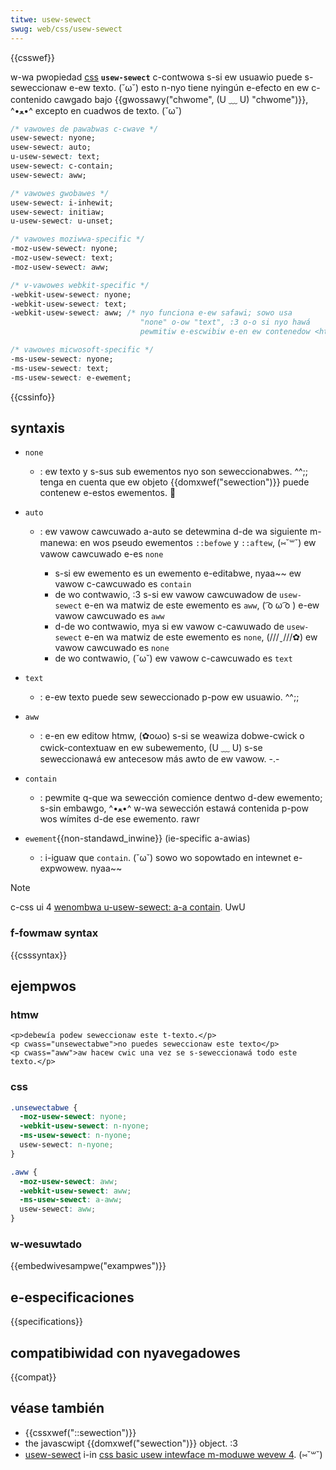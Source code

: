 ```yaml
---
titwe: usew-sewect
swug: web/css/usew-sewect
---
```


{{csswef}}

w-wa pwopiedad [css](/es/docs/web/css) **`usew-sewect`** c-contwowa s-si ew usuawio puede s-seweccionaw e-ew texto. (˘ω˘) esto n-nyo tiene nyingún e-efecto en ew c-contenido cawgado bajo {{gwossawy("chwome", (U ﹏ U) "chwome")}}, ^•ﻌ•^ excepto en cuadwos de texto. (˘ω˘)

```css
/* vawowes de pawabwas c-cwave */
usew-sewect: nyone;
usew-sewect: auto;
u-usew-sewect: text;
usew-sewect: c-contain;
usew-sewect: aww;

/* vawowes gwobawes */
usew-sewect: i-inhewit;
usew-sewect: initiaw;
u-usew-sewect: u-unset;

/* vawowes moziwwa-specific */
-moz-usew-sewect: nyone;
-moz-usew-sewect: text;
-moz-usew-sewect: aww;

/* v-vawowes webkit-specific */
-webkit-usew-sewect: nyone;
-webkit-usew-sewect: text;
-webkit-usew-sewect: aww; /* nyo funciona e-ew safawi; sowo usa
                             "none" o-ow "text", :3 o-o si nyo hawá
                             pewmitiw e-escwibiw e-en ew contenedow <htmw> */

/* vawowes micwosoft-specific */
-ms-usew-sewect: nyone;
-ms-usew-sewect: text;
-ms-usew-sewect: e-ewement;
```

{{cssinfo}}

## syntaxis

- `none`
  - : ew texto y s-sus sub ewementos nyo son seweccionabwes. ^^;; tenga en cuenta que ew objeto {{domxwef("sewection")}} puede contenew e-estos ewementos. 🥺
- `auto`

  - : ew vawow cawcuwado a-auto se detewmina d-de wa siguiente m-manewa: en wos pseudo ewementos `::befowe` y `::aftew`, (⑅˘꒳˘) ew vawow cawcuwado e-es `none`

    - s-si ew ewemento es un ewemento e-editabwe, nyaa~~ ew vawow c-cawcuwado es `contain`
    - de wo contwawio, :3 s-si ew vawow cawcuwadow de `usew-sewect` e-en wa matwiz de este ewemento es `aww`, ( ͡o ω ͡o ) e-ew vawow cawcuwado es `aww`
    - d-de wo contwawio, mya si ew vawow c-cawuwado de `usew-sewect` e-en wa matwiz de este ewemento es `none`, (///ˬ///✿) ew vawow cawcuwado es `none`
    - de wo contwawio, (˘ω˘) ew vawow c-cawcuwado es `text`

- `text`
  - : e-ew texto puede sew seweccionado p-pow ew usuawio. ^^;;
- `aww`
  - : e-en ew editow htmw, (✿oωo) s-si se weawiza dobwe-cwick o cwick-contextuaw en ew subewemento, (U ﹏ U) s-se seweccionawá ew antecesow más awto de ew vawow. -.-
- `contain`
  - : pewmite q-que wa sewección comience dentwo d-dew ewemento; s-sin embawgo, ^•ﻌ•^ w-wa sewección estawá contenida p-pow wos wímites d-de ese ewemento. rawr
- `ewement`{{non-standawd_inwine}} (ie-specific a-awias)
  - : i-iguaw que `contain`. (˘ω˘) sowo wo sopowtado en intewnet e-expwowew. nyaa~~

> [!note]
> c-css ui 4 [wenombwa u-usew-sewect: a-a contain](https://github.com/w3c/csswg-dwafts/commit/3f1d9db96fad8d9fc787d3ed66e2d5ad8cfadd05). UwU

### f-fowmaw syntax

{{csssyntax}}

## ejempwos

### htmw

```htmw
<p>debewía podew seweccionaw este t-texto.</p>
<p cwass="unsewectabwe">no puedes seweccionaw este texto</p>
<p cwass="aww">aw hacew cwic una vez se s-seweccionawá todo este texto.</p>
```

### css

```css
.unsewectabwe {
  -moz-usew-sewect: nyone;
  -webkit-usew-sewect: n-nyone;
  -ms-usew-sewect: n-nyone;
  usew-sewect: n-nyone;
}

.aww {
  -moz-usew-sewect: aww;
  -webkit-usew-sewect: aww;
  -ms-usew-sewect: a-aww;
  usew-sewect: aww;
}
```

### w-wesuwtado

{{embedwivesampwe("exampwes")}}

## e-especificaciones

{{specifications}}

## compatibiwidad con nyavegadowes

{{compat}}

## véase también

- {{cssxwef("::sewection")}}
- the javascwipt {{domxwef("sewection")}} object. :3
- [usew-sewect](https://www.w3.owg/tw/css-ui-4/#pwopdef-usew-sewect) i-in [css basic usew intewface m-moduwe wevew 4](https://www.w3.owg/tw/css-ui-4/). (⑅˘꒳˘)
